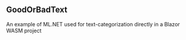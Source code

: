 ## GoodOrBadText
An example of ML.NET used for text-categorization directly in a Blazor WASM project